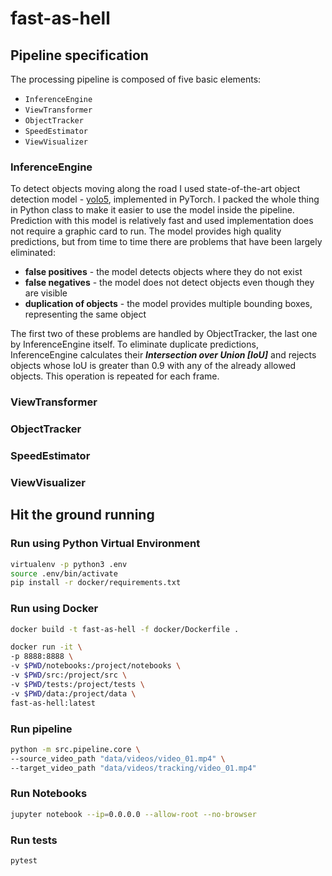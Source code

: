# fast-as-hell

## Pipeline specification

The processing pipeline is composed of five basic elements:
* `InferenceEngine`
* `ViewTransformer`
* `ObjectTracker`
* `SpeedEstimator`
* `ViewVisualizer`

### InferenceEngine

To detect objects moving along the road I used state-of-the-art object detection model - [yolo5][1], implemented in PyTorch. I packed the whole thing in Python class to make it easier to use the model inside the pipeline. Prediction with this model is relatively fast and used implementation does not require a graphic card to run. The model provides high quality predictions, but from time to time there are problems that have been largely eliminated:

* **false positives** - the model detects objects where they do not exist
* **false negatives** - the model does not detect objects even though they are visible
* **duplication of objects** - the model provides multiple bounding boxes, representing the same object

The first two of these problems are handled by ObjectTracker, the last one by InferenceEngine itself. To eliminate duplicate predictions, InferenceEngine calculates their ***Intersection over Union [IoU]*** and rejects objects whose IoU is greater than 0.9 with any of the already allowed objects. This operation is repeated for each frame.

### ViewTransformer

### ObjectTracker

### SpeedEstimator

### ViewVisualizer

## Hit the ground running

### Run using Python Virtual Environment

```bash
virtualenv -p python3 .env
source .env/bin/activate
pip install -r docker/requirements.txt
```

### Run using Docker

```bash
docker build -t fast-as-hell -f docker/Dockerfile .
```

```bash
docker run -it \
-p 8888:8888 \
-v $PWD/notebooks:/project/notebooks \
-v $PWD/src:/project/src \
-v $PWD/tests:/project/tests \
-v $PWD/data:/project/data \
fast-as-hell:latest
```

### Run pipeline

``` bash
python -m src.pipeline.core \
--source_video_path "data/videos/video_01.mp4" \
--target_video_path "data/videos/tracking/video_01.mp4"
```

### Run Notebooks

```bash
jupyter notebook --ip=0.0.0.0 --allow-root --no-browser
```

### Run tests

```bash
pytest
```
[1]: https://github.com/ultralytics/yolov5

